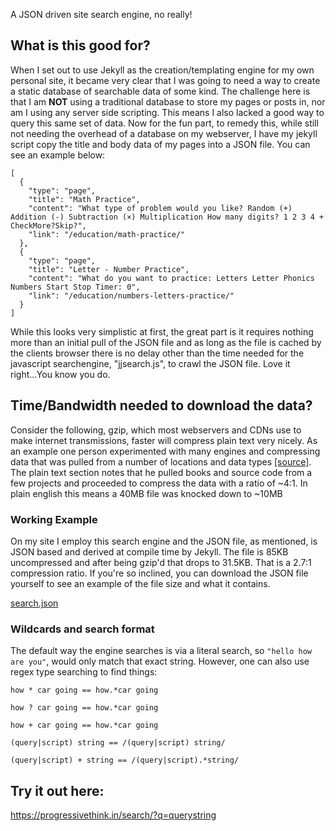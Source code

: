 A JSON driven site search engine, no really!


## What is this good for?
When I set out to use Jekyll as the creation/templating engine for my own
personal site, it became very clear that I was going to need a way to
create a static database of searchable data of some kind. The challenge
here is that I am **NOT** using a traditional database to store my pages
or posts in, nor am I using any server side scripting. This means I also
lacked a good way to query this same set of data. Now for the fun part,
to remedy this, while still not needing the overhead of a database on my
webserver, I have my jekyll script copy the title and body data of my
pages into a JSON file. You can see an example below:


```
[
  {
    "type": "page",
    "title": "Math Practice",
    "content": "What type of problem would you like? Random (+) Addition (-) Subtraction (×) Multiplication How many digits? 1 2 3 4 + CheckMore?Skip?",
    "link": "/education/math-practice/"
  },
  {
    "type": "page",
    "title": "Letter - Number Practice",
    "content": "What do you want to practice: Letters Letter Phonics Numbers Start Stop Timer: 0",
    "link": "/education/numbers-letters-practice/"
  }
]
```


While this looks very simplistic at first, the great part is it requires
nothing more than an initial pull of the JSON file and as long as the
file is cached by the clients browser there is no delay other than the
time needed for the javascript searchengine, "jjsearch.js", to crawl the
JSON file. Love it right...You know you do.


## Time/Bandwidth needed to download the data?
Consider the following, gzip, which most webservers and CDNs use to
make internet transmissions, faster will compress plain text very nicely.
As an example one person experimented with many engines and compressing
data that was pulled from a number of locations and data types [[source]](http://binfalse.de/2011/04/04/comparison-of-compression/).
The plain text section notes that he pulled books and source code from
a few projects and proceeded to compress the data with a ratio of ~4:1.
In plain english this means a 40MB file was knocked down to ~10MB


### Working Example
On my site I employ this search engine and the JSON file, as mentioned,
is JSON based and derived at compile time by Jekyll. The file is 85KB
uncompressed and after being gzip'd that drops to 31.5KB. That is a
2.7:1 compression ratio. If you're so inclined, you can download the
JSON file yourself to see an example of the file size and what it
contains.

[search.json](https://progressivethink.in/search.json)


### Wildcards and search format
The default way the engine searches is via a literal search, so
```"hello how are you"```, would only match that exact string. However,
one can also use regex type searching to find things:

```how * car going == how.*car going```

```how ? car going == how.*car going```

```how + car going == how.*car going```

```(query|script) string == /(query|script) string/```

```(query|script) + string == /(query|script).*string/```


## Try it out here:
https://progressivethink.in/search/?q=querystring